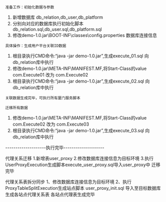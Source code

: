 `准备工作：初始化数据与参数`
1. 新增数据库 db_relation,db_user,db_platform 
2. 分别向对应的数据库执行初始化脚本 db_relation.sql,db_user.sql,db_platform.sql 
3. 修改demo-1.0.jar\BOOT-INF\classes\config.properties 数据库连接信息

`具体操作：生成用户平台关联ID数据`
1. 根目录执行CMD命令:“java -jar demo-1.0.jar”,生成execute_01.sql 向db_relation库中执行
2. 修改demo-1.0.jar\META-INF\MANIFEST.MF,将Start-Class的value com.Execute01 改为 com.Execute02
3. 根目录执行CMD命令:“java -jar demo-1.0.jar”,生成execute_02.sql 向db_relation库中执行

`关联数据生成完毕，可执行所有厦门服务脚本`

`迁移所有数据`
1. 修改demo-1.0.jar\META-INF\MANIFEST.MF,将Start-Class的value com.Execute02 改为 com.Execute03
2. 根目录执行CMD命令:“java -jar demo-1.0.jar”,生成execute_03.sql 向db_relation库中执行

--------------------执行完毕--------------------


代理关系迁移
1.新增表user_proxy
2.修改数据库连接信息为目标环境
3.执行UserProxyExecution生成脚本execute_user_proxy.sql导入user_proxy中
迁移完毕

代理关系表拆分同步
1、修改数据库连接信息为目标环境
2、执行ProxyTableSplitExecution生成站点脚本 user_proxy_init.sql 导入至目标数据库生成各站点代理关系表
各站点代理表生成完毕
